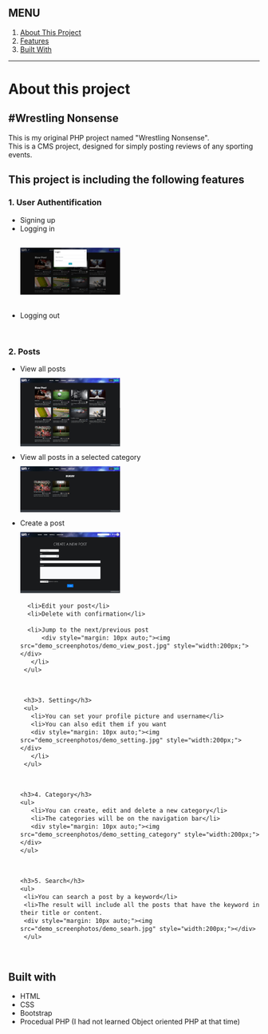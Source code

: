 <h2>MENU</h2>
<ol>
 <a href="#about">
  <li>About This Project</li>
 </a>
 <a href="#features">
  <li>Features</li>
 </a>
 <a href="#built_with">
  <li>Built With</li>
 </a>
</ol>

<hr>

<div id="about">
 <h1>About this project</h1>
 <h2>#Wrestling Nonsense</h2>
 <p>This is my original PHP project named "Wrestling Nonsense". <br>This is a CMS project, designed for simply posting reviews of any sporting events. </p>
</div>



<div id="features">
 <h2>This project is including the following features</h2>
  
   <h3>1. User Authentification</h3>
     <ul>
      <li>Signing up</li>
      <li>
         Logging in
         <div style="margin: 30px auto;"><img src="demo_screenphotos/demo_login.jpg" style="width:200px;"></li>
      <li>Logging out</li>
     </ul>
  <br>
  
  
   <h3>2. Posts</h3>   
     <ul>
      <li>
          View all posts
          <div style="margin: 10px auto;"><img src="demo_screenphotos/demo_top.jpg" style="width:200px;"></div>
      </li>
      <li>View all posts in a selected category
           <div style="margin: 10px auto;"><img src="demo_screenphotos/demo_category.jpg" style="width:200px;"></div>
      </li>
      <li>
          Create a post
          <div style="margin: 10px auto;"><img src="demo_screenphotos/demo_create_post.jpg" style="width:200px;"></div>
      </li>

      <li>Edit your post</li>
      <li>Delete with confirmation</li>    

      <li>Jump to the next/previous post
          <div style="margin: 10px auto;"><img src="demo_screenphotos/demo_view_post.jpg" style="width:200px;"></div>
       </li>
     </ul>
 <br>
  
     <h3>3. Setting</h3>
     <ul>
       <li>You can set your profile picture and username</li>
       <li>You can also edit them if you want
       <div style="margin: 10px auto;"><img src="demo_screenphotos/demo_setting.jpg" style="width:200px;"></div>
       </li>
     </ul>
 <br>
  
    <h3>4. Category</h3>
    <ul>
       <li>You can create, edit and delete a new category</li>
       <li>The categories will be on the navigation bar</li>
       <div style="margin: 10px auto;"><img src="demo_screenphotos/demo_setting_category" style="width:200px;"></div>
    </ul>
 <br>
  
    <h3>5. Search</h3>
    <ul>
     <li>You can search a post by a keyword</li>
     <li>The result will include all the posts that have the keyword in their title or content.
     <div style="margin: 10px auto;"><img src="demo_screenphotos/demo_searh.jpg" style="width:200px;"></div>
     </ul>
  <br>
  
</div>


<div id="built_with"> 
 <h2>Built with</h2>
 <ul>
  <li>HTML</li>
  <li>CSS</li>
  <li>Bootstrap</li>
  <li>Procedual PHP (I had not learned Object oriented PHP at that time)</li>
 </ul>
</div>
